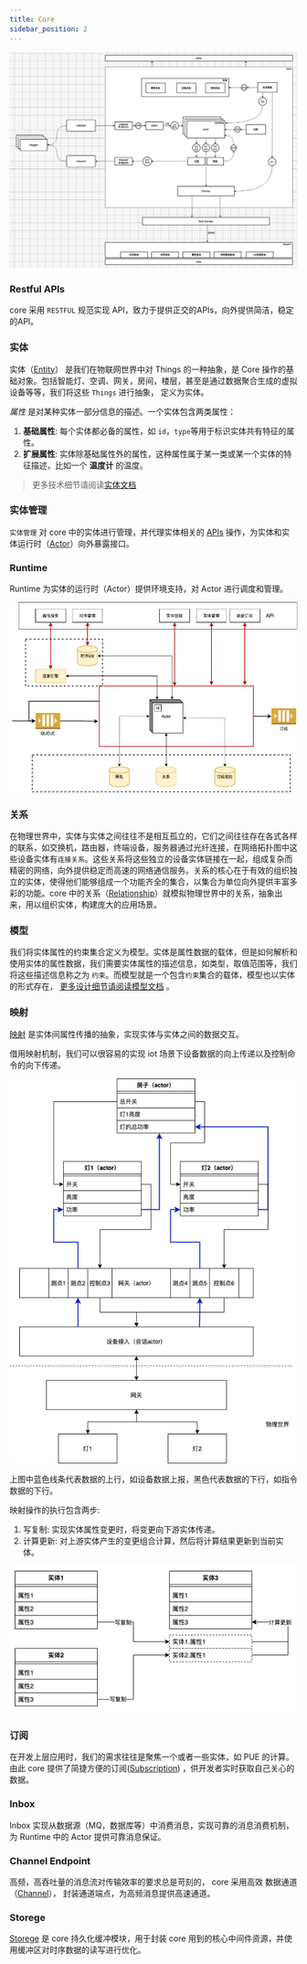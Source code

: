```yaml
---
title: Core
sidebar_position: 2
---
```





![Architecture](/images/core/architecture.png)


### Restful APIs

core 采用 `RESTFUL` 规范实现 API，致力于提供正交的APIs，向外提供简洁，稳定的API。


### 实体
实体（[Entity](../developer_cookbook/core/specs/entity.md)） 是我们在物联网世界中对 Things 的一种抽象，是 Core 操作的基础对象。包括智能灯、空调、网关，房间，楼层，甚至是通过数据聚合生成的虚拟设备等等，我们将这些 `Things` 进行抽象，
定义为实体。

*属性* 是对某种实体一部分信息的描述。一个实体包含两类属性：
1. **基础属性**: 每个实体都必备的属性，如 `id`，`type`等用于标识实体共有特征的属性。
2. **扩展属性**: 实体除基础属性外的属性，这种属性属于某一类或某一个实体的特征描述，比如一个 **温度计** 的温度。

> 更多技术细节请阅读[实体文档](../developer_cookbook/core/specs/entity.md)


### 实体管理

`实体管理` 对 core 中的实体进行管理，并代理实体相关的 [APIs](/docs/api/Core/tag) 操作，为实体和实体运行时（[Actor](../developer_cookbook/core/specs/actor)）向外暴露接口。

### Runtime

Runtime 为实体的运行时（Actor）提供环境支持，对 Actor 进行调度和管理。


![core-actor](/images/core/architecture-actor.png)

### 关系

在物理世界中，实体与实体之间往往不是相互孤立的，它们之间往往存在各式各样的联系，如交换机，路由器，终端设备，服务器通过光纤连接，在网络拓扑图中这些设备实体有`连接关系`。这些关系将这些独立的设备实体链接在一起，组成复杂而精密的网络，向外提供稳定而高速的网络通信服务。关系的核心在于有效的组织独立的实体，使得他们能够组成一个功能齐全的集合，以集合为单位向外提供丰富多彩的功能。core 中的关系（[Relationship](../developer_cookbook/core/specs/relationship.md)）就模拟物理世界中的关系，抽象出来，用以组织实体，构建庞大的应用场景。

### 模型

我们将实体属性的约束集合定义为模型。实体是属性数据的载体，但是如何解析和使用实体的属性数据，我们需要实体属性的描述信息，如类型，取值范围等，我们将这些描述信息称之为 `约束`。而模型就是一个包含`约束`集合的载体，模型也以实体的形式存在， [更多设计细节请阅读模型文档](../developer_cookbook/core/specs/model.md) 。


### 映射

[映射](../developer_cookbook/core/specs/mapper.md) 是实体间属性传播的抽象，实现实体与实体之间的数据交互。 



借用映射机制，我们可以很容易的实现 iot 场景下设备数据的向上传递以及控制命令的向下传递。

![img.png](/images/core/message_passing.png)

上图中蓝色线条代表数据的上行，如设备数据上报，黑色代表数据的下行，如指令数据的下行。

映射操作的执行包含两步:

1. 写复制: 实现实体属性变更时，将变更向下游实体传递。
2. 计算更新: 对上游实体产生的变更组合计算，然后将计算结果更新到当前实体。

![img.png](/images/core/mapping.png)



### 订阅

在开发上层应用时，我们的需求往往是聚焦一个或者一些实体，如 PUE 的计算。由此 core 提供了简捷方便的订阅([Subscription](../developer_cookbook/core/specs/subscription.md)) ，供开发者实时获取自己关心的数据。


### Inbox

Inbox 实现从数据源（MQ，数据库等）中消费消息，实现可靠的消息消费机制， 为 Runtime 中的 Actor 提供可靠消息保证。


### Channel Endpoint

高频，高吞吐量的消息流对传输效率的要求总是苛刻的， core 采用高效 数据通道（[Channel](../developer_cookbook/core/specs/channel.md)）， 封装通道端点，为高频消息提供高速通道。


### Storege

[Storege](/docs/developer_cookbook/core/specs/actor#entity-数据落盘) 是 core 持久化缓冲模块，用于封装  core 用到的核心中间件资源，并使用缓冲区对时序数据的读写进行优化。

